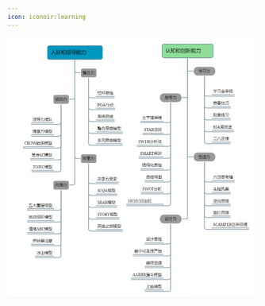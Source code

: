 ```yaml
---
icon: iconoir:learning
---
```


![image-20241014001044922](./index.assets/image-20241014001044922.png)